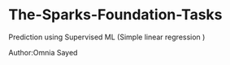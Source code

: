 # The-Sparks-Foundation-Tasks
Prediction using Supervised ML (Simple linear regression )

Author:Omnia Sayed

